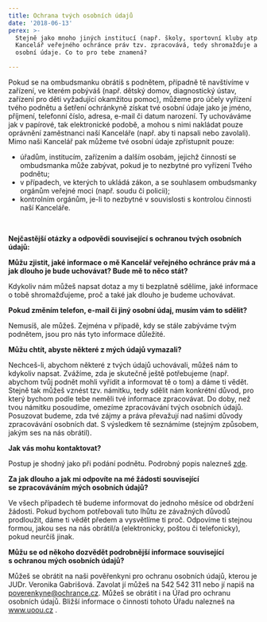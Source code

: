 ```yaml
---
title: Ochrana tvých osobních údajů
date: '2018-06-13'
perex: >-
  Stejně jako mnoho jiných institucí (např. školy, sportovní kluby atp.) i
  Kancelář veřejného ochránce práv tzv. zpracovává, tedy shromažďuje a uchovává,
  osobní údaje. Co to pro tebe znamená?

---
```



<p class="MsoNormal">Pokud se na ombudsmanku obrátíš
s&nbsp;podnětem, případně tě navštívíme v zařízení, ve kterém pobýváš (např.
dětský domov, diagnostický ústav, zařízení pro děti vyžadující okamžitou
pomoc), můžeme pro účely vyřízení tvého podnětu a šetření ochránkyně získat tvé
osobní údaje jako je jméno, příjmení, telefonní číslo, adresa, e-mail či datum
narození. Ty uchováváme jak v&nbsp;papírové, tak elektronické podobě, a mohou
s&nbsp;nimi nakládat pouze oprávnění zaměstnanci naší Kanceláře (např. aby ti
napsali nebo zavolali). Mimo naši Kancelář pak můžeme tvé osobní údaje
zpřístupnit pouze:</p><p class="MsoNormal"></p><ul><li>úřadům, institucím, zařízením a dalším osobám,
jejichž činností se ombudsmanka může zabývat, pokud je to nezbytné pro vyřízení
Tvého podnětu;</li><li>v&nbsp;případech, ve kterých to ukládá zákon, a
se souhlasem ombudsmanky orgánům veřejné moci (např. soudu či policii);</li><li>kontrolním orgánům, je-li to nezbytné v
souvislosti s kontrolou činnosti naší Kanceláře.</li></ul><br /><p class="MsoNormal"><strong>Nejčastější otázky a odpovědi související s&nbsp;ochranou tvých
osobních údajů:</strong></p><p class="MsoNormal"></p><p class="MsoNormal"><strong>Můžu zjistit, jaké informace o mě
Kancelář veřejného ochránce práv&nbsp;má a jak dlouho je bude uchovávat? Bude mě to něco stát?</strong></p>
<p class="MsoNormal">Kdykoliv nám můžeš napsat dotaz a
my ti bezplatně sdělíme, jaké informace o tobě shromažďujeme, proč a také jak
dlouho je budeme uchovávat.</p>
<p class="MsoNormal"><strong>Pokud změním telefon, e-mail či
jiný osobní údaj, musím vám to sdělit?</strong></p>
<p class="MsoNormal">Nemusíš, ale můžeš. Zejména
v&nbsp;případě, kdy se stále zabýváme tvým podnětem, jsou pro nás tyto
informace důležité.</p>
<p class="MsoNormal"><strong>Můžu chtít, abyste některé
z&nbsp;mých údajů vymazali?</strong></p>
<p class="MsoNormal">Nechceš-li, abychom některé
z&nbsp;tvých údajů uchovávali, můžeš nám to kdykoliv napsat. Zvážíme, zda je skutečně
ještě potřebujeme (např. abychom tvůj podnět mohli vyřídit a informovat tě o
tom) a dáme ti vědět. Stejně tak můžeš vznést tzv. námitku, tedy sdělit nám
konkrétní důvod, pro který bychom podle tebe neměli tvé informace zpracovávat.
Do doby, než tvou námitku posoudíme, omezíme zpracovávání tvých osobních údajů.
Posuzovat budeme, zda tvé zájmy a práva převažují nad našimi důvody
zpracovávání osobních dat. S výsledkem tě seznámíme (stejným způsobem, jakým
ses na nás obrátil).</p>
<p class="MsoNormal"><strong>Jak vás mohu kontaktovat?</strong></p>
<p class="MsoNormal">Postup je shodný jako při podání
podnětu. Podrobný popis nalezneš <a href="jak-se-na-ochrance-obratit/">zde</a>.</p>
<p class="MsoNormal"><strong>Za jak dlouho a jak mi odpovíte
na mé žádosti související se&nbsp;zpracováváním mých osobních údajů?</strong></p>
<p class="MsoNormal">Ve všech případech tě budeme
informovat do jednoho měsíce od obdržení žádosti. Pokud bychom potřebovali tuto
lhůtu ze závažných důvodů prodloužit, dáme ti vědět předem a vysvětlíme ti proč.
Odpovíme ti stejnou formou, jakou ses na nás obrátil/a (elektronicky, poštou či
telefonicky), pokud neurčíš jinak.</p>
<p class="MsoNormal"><strong>Můžu se od někoho dozvědět podrobnější
informace související s&nbsp;ochranou mých osobních údajů?</strong></p>
<p class="MsoNormal">Můžeš se obrátit na naši
pověřenkyni pro ochranu osobních údajů, kterou je JUDr. Veronika Gabrišová.
Zavolat jí můžeš na 542&nbsp;542&nbsp;311 nebo jí napiš na <a href="mailto:poverenkyne@ochrance.cz">poverenkyne@ochrance.cz</a>.
Můžeš se obrátit i na Úřad pro ochranu osobních údajů. Bližší informace o
činnosti tohoto Úřadu nalezneš na <a title="Otevření do nového okna" href="http://www.uoou.cz/" target="_blank">www.uoou.cz</a>&nbsp;<img alt="" src="typo3/ext/od_linkdesc/icons/external.gif" class="od_linkdesc_icon_external" />.</p><br />

